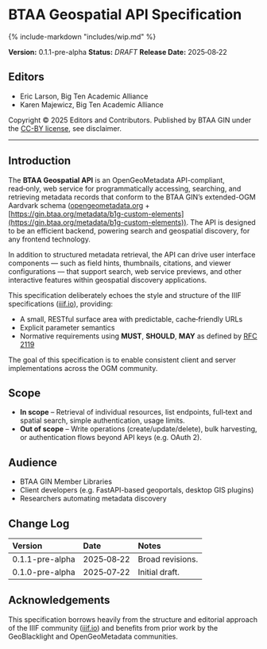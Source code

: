 # BTAA Geospatial API Specification

{% include-markdown "includes/wip.md" %}

**Version:** 0.1.1-pre-alpha   **Status:** *DRAFT*   **Release Date:** 2025‑08‑22

## Editors

* Eric Larson, Big Ten Academic Alliance  
* Karen Majewicz, Big Ten Academic Alliance  

Copyright © 2025 Editors and Contributors. Published by BTAA GIN under the [CC-BY license](https://creativecommons.org/licenses/by/4.0/), see disclaimer.

---

## Introduction

The **BTAA Geospatial API** is an OpenGeoMetadata API-compliant, read‑only, web service for programmatically accessing, searching, and retrieving metadata records that conform to the BTAA GIN’s extended-OGM Aardvark schema ([opengeometadata.org](http://opengeometadata.org) \+ [https://gin.btaa.org/metadata/b1g-custom-elements](https://gin.btaa.org/metadata/b1g-custom-elements)). The API is designed to be an efficient backend, powering search and geospatial discovery, for any frontend technology. 

In addition to structured metadata retrieval, the API can drive user interface components — such as field hints, thumbnails, citations, and viewer configurations — that support search, web service previews, and other interactive features within geospatial discovery applications.

This specification deliberately echoes the style and structure of the IIIF specifications ([iiif.io](https://iiif.io/api/image/3.0/?utm_source=chatgpt.com)), providing:

* A small, RESTful surface area with predictable, cache‑friendly URLs  
* Explicit parameter semantics  
* Normative requirements using **MUST**, **SHOULD**, **MAY** as defined by [RFC 2119](https://www.rfc-editor.org/rfc/rfc2119)

The goal of this specification is to enable consistent client and server implementations across the OGM community.

## Scope

* **In scope** – Retrieval of individual resources, list endpoints, full‑text and spatial search, simple authentication, usage limits.  
* **Out of scope** – Write operations (create/update/delete), bulk harvesting, or authentication flows beyond API keys (e.g. OAuth 2).

## Audience

* BTAA GIN Member Libraries  
* Client developers (e.g. FastAPI-based geoportals, desktop GIS plugins)  
* Researchers automating metadata discovery

## Change Log

| Version | Date | Notes |
| :---- | :---- | :---- |
| 0.1.1-pre-alpha | 2025‑08‑22 | Broad revisions. |
| 0.1.0-pre-alpha | 2025‑07‑22 | Initial draft. |

## Acknowledgements

This specification borrows heavily from the structure and editorial approach of the IIIF community ([iiif.io](https://iiif.io/api/image/3.0/?utm_source=chatgpt.com)) and benefits from prior work by the GeoBlacklight and OpenGeoMetadata communities.